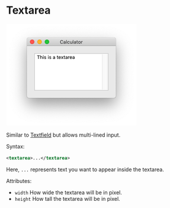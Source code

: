 # Textarea

![Textarea](img/textarea.png)

Similar to [Textfield](https://nahiyan.gitbook.io/ondesked/textfield) but allows multi-lined input.

Syntax:

```xml
<textarea>...</textarea>
```

Here, `...` represents text you want to appear inside the textarea.

Attributes:

- `width` How wide the textarea will be in pixel.
- `height` How tall the textarea will be in pixel.